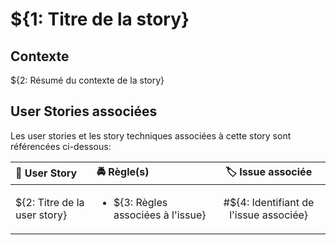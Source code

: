 # ${1: Titre de la story}

## Contexte

${2: Résumé du contexte de la story}

## User Stories associées

Les user stories et les story techniques associées à cette story sont
référencées ci-dessous:

| 📖 User Story | 🚔 Règle(s) | 🏷 Issue associée |
|:--------------|:-------------|:-----------------:|
| ${2: Titre de la user story} | <ul><li>${3: Règles associées à l'issue}</li></ul> | #${4: Identifiant de l'issue associée} |
